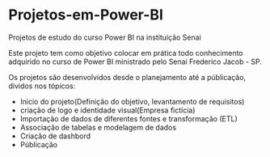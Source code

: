 # Projetos-em-Power-BI
Projetos de estudo do curso Power BI na instituição Senai

Este projeto tem como objetivo colocar em prática todo conhecimento adquirido no curso de Power BI ministrado pelo Senai Frederico Jacob - SP.

Os projetos são desenvolvidos desde o planejamento até a públicação, dividos nos tópicos:

- Inicio do projeto(Definição do objetivo, levantamento de requisitos)
- criação de logo e identidade visual(Empresa fictícia)
- Importação de dados de diferentes fontes e transformação (ETL)
- Associação de tabelas e modelagem de dados
- Criação de dashbord
- Públicação
